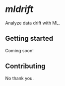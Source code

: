 # *mldrift*

Analyze data drift with ML.

## Getting started

Coming soon!

## Contributing

No thank you.
